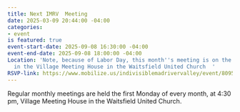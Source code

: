 ```yaml
---
title: Next IMRV  Meeting
date: 2025-03-09 20:44:00 -04:00
categories:
- event
is featured: true
event-start-date: 2025-09-08 16:30:00 -04:00
event-end-date: 2025-09-08 18:00:00 -04:00
Location: 'Note, because of Labor Day, this month''s meeting is on the 8th of August
  in the Village Meeting House in the Waitsfield United Church  '
RSVP-link: https://www.mobilize.us/indivisiblemadrivervalley/event/809519/?emci=d6300587-5358-f011-8f7c-6045bdfe8e9c&emdi=50eed36f-2f5b-f011-8f7c-6045bdfe8e9c&ceid=2500793
---
```


Regular monthly meetings are held the first Monday of every month, at 4:30 pm, Village Meeting House in the Waitsfield United Church.
